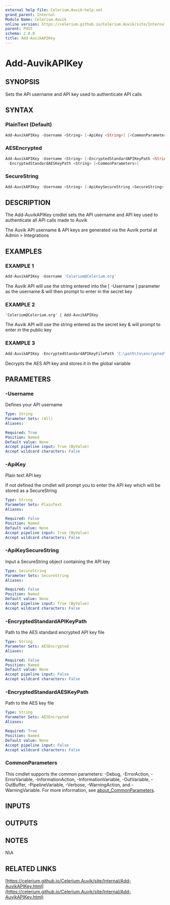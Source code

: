 ```yaml
---
external help file: Celerium.Auvik-help.xml
grand_parent: Internal
Module Name: Celerium.Auvik
online version: https://celerium.github.io/Celerium.Auvik/site/Internal/Add-AuvikAPIKey.html
parent: POST
schema: 2.0.0
title: Add-AuvikAPIKey
---
```


# Add-AuvikAPIKey

## SYNOPSIS
Sets the API username and API key used to authenticate API calls

## SYNTAX

### PlainText (Default)
```powershell
Add-AuvikAPIKey -Username <String> [-ApiKey <String>] [<CommonParameters>]
```

### AESEncrypted
```powershell
Add-AuvikAPIKey -Username <String> [-EncryptedStandardAPIKeyPath <String>]
 -EncryptedStandardAESKeyPath <String> [<CommonParameters>]
```

### SecureString
```powershell
Add-AuvikAPIKey -Username <String> [-ApiKeySecureString <SecureString>] [<CommonParameters>]
```

## DESCRIPTION
The Add-AuvikAPIKey cmdlet sets the API username and API key used to
authenticate all API calls made to Auvik

The Auvik API username & API keys are generated via the Auvik portal at Admin \> Integrations

## EXAMPLES

### EXAMPLE 1
```powershell
Add-AuvikAPIKey -Username 'Celerium@Celerium.org'
```

The Auvik API will use the string entered into the \[ -Username \] parameter as the
username & will then prompt to enter in the secret key

### EXAMPLE 2
```
'Celerium@Celerium.org' | Add-AuvikAPIKey
```

The Auvik API will use the string entered as the secret key & will prompt to enter in the public key

### EXAMPLE 3
```powershell
Add-AuvikAPIKey -EncryptedStandardAPIKeyFilePath 'C:\path\to\encrypted\key.txt' -EncryptedStandardAESKeyPath 'C:\path\to\decipher\key.txt'
```

Decrypts the AES API key and stores it in the global variable

## PARAMETERS

### -Username
Defines your API username

```yaml
Type: String
Parameter Sets: (All)
Aliases:

Required: True
Position: Named
Default value: None
Accept pipeline input: True (ByValue)
Accept wildcard characters: False
```

### -ApiKey
Plain text API key

If not defined the cmdlet will prompt you to enter the API key which
will be stored as a SecureString

```yaml
Type: String
Parameter Sets: PlainText
Aliases:

Required: False
Position: Named
Default value: None
Accept pipeline input: True (ByValue)
Accept wildcard characters: False
```

### -ApiKeySecureString
Input a SecureString object containing the API key

```yaml
Type: SecureString
Parameter Sets: SecureString
Aliases:

Required: False
Position: Named
Default value: None
Accept pipeline input: True (ByValue)
Accept wildcard characters: False
```

### -EncryptedStandardAPIKeyPath
Path to the AES standard encrypted API key file

```yaml
Type: String
Parameter Sets: AESEncrypted
Aliases:

Required: False
Position: Named
Default value: None
Accept pipeline input: False
Accept wildcard characters: False
```

### -EncryptedStandardAESKeyPath
Path to the AES key file

```yaml
Type: String
Parameter Sets: AESEncrypted
Aliases:

Required: True
Position: Named
Default value: None
Accept pipeline input: False
Accept wildcard characters: False
```

### CommonParameters
This cmdlet supports the common parameters: -Debug, -ErrorAction, -ErrorVariable, -InformationAction, -InformationVariable, -OutVariable, -OutBuffer, -PipelineVariable, -Verbose, -WarningAction, and -WarningVariable. For more information, see [about_CommonParameters](http://go.microsoft.com/fwlink/?LinkID=113216).

## INPUTS

## OUTPUTS

## NOTES
N\A

## RELATED LINKS

[https://celerium.github.io/Celerium.Auvik/site/Internal/Add-AuvikAPIKey.html](https://celerium.github.io/Celerium.Auvik/site/Internal/Add-AuvikAPIKey.html)

